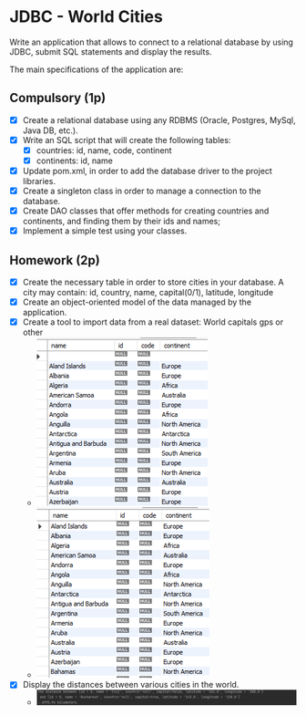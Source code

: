 # JDBC - World Cities

Write an application that allows to connect to a relational database by using JDBC, submit SQL statements and display the results.

The main specifications of the application are:

## Compulsory (1p)

- [x] Create a relational database using any RDBMS (Oracle, Postgres, MySql, Java DB, etc.).
- [x] Write an SQL script that will create the following tables:
  - [x] countries: id, name, code, continent
  - [x] continents: id, name
- [x] Update pom.xml, in order to add the database driver to the project libraries.
- [x] Create a singleton class in order to manage a connection to the database.
- [x] Create DAO classes that offer methods for creating countries and continents, and finding them by their ids and names;
- [x] Implement a simple test using your classes.

## Homework (2p)

- [x] Create the necessary table in order to store cities in your database. A city may contain: id, country, name, capital(0/1), latitude, longitude
- [x] Create an object-oriented model of the data managed by the application.
- [x] Create a tool to import data from a real dataset: World capitals gps or other
  - ![plot](screenshots/cont.png)
  - ![plot](screenshots/country.png)
- [x] Display the distances between various cities in the world.
  - ![plot](screenshots/distanta.png)